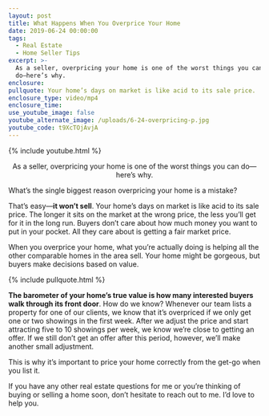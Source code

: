 ```yaml
---
layout: post
title: What Happens When You Overprice Your Home
date: 2019-06-24 00:00:00
tags:
  - Real Estate
  - Home Seller Tips
excerpt: >-
  As a seller, overpricing your home is one of the worst things you can
  do—here’s why.
enclosure:
pullquote: Your home’s days on market is like acid to its sale price.
enclosure_type: video/mp4
enclosure_time:
use_youtube_image: false
youtube_alternate_image: /uploads/6-24-overpricing-p.jpg
youtube_code: t9XcTOjAvjA
---
```


{% include youtube.html %}

<center>As a seller, overpricing your home is one of the worst things you can do—here’s why.</center>

What’s the single biggest reason overpricing your home is a mistake?

That’s easy—**it won’t sell**. Your home’s days on market is like acid to its sale price. The longer it sits on the market at the wrong price, the less you’ll get for it in the long run. Buyers don’t care about how much money you want to put in your pocket. All they care about is getting a fair market price.

When you overprice your home, what you’re actually doing is helping all the other comparable homes in the area sell. Your home might be gorgeous, but buyers make decisions based on value.

{% include pullquote.html %}

**The barometer of your home’s true value is how many interested buyers walk through its front door**. How do we know? Whenever our team lists a property for one of our clients, we know that it’s overpriced if we only get one or two showings in the first week. After we adjust the price and start attracting five to 10 showings per week, we know we’re close to getting an offer. If we still don’t get an offer after this period, however, we’ll make another small adjustment.

This is why it’s important to price your home correctly from the get-go when you list it.

If you have any other real estate questions for me or you’re thinking of buying or selling a home soon, don’t hesitate to reach out to me. I’d love to help you.